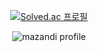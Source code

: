 <div align=center>

[![Solved.ac
프로필](http://mazassumnida.wtf/api/v2/generate_badge?boj=iovejuny)](https://solved.ac/iovejuny)

![mazandi profile](http://mazandi.herokuapp.com/api?handle=iovejuny&theme=warm)

</div>

